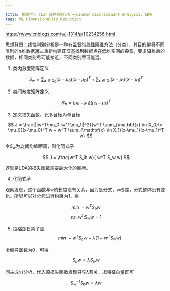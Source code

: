 ```yaml
---

title: 机器学习（13）线性判别分析——Linear Discriminant Analysis. LDA
tags: ML Dimensionality_Reduction
---
```


https://www.cnblogs.com/wj-1314/p/10234256.html

思想背景：线性判别分析是一种有监督的线性降维方法（分类），其目的是将不同类别的n维数据通过重新构建正交基找到数据点在低维空间的投影，要求降维后的数据，相同类别尽可能接近，不同类别尽可能远。

<!--more-->

1. 类内散度矩阵定义

$$  S_w = \sum_{\mathbf{x} \in X_0}(x-\mu_0)(x-\mu_0)^T + \sum_{\mathbf{x} \in X_1}(x-\mu_1)(x-\mu_1)^T $$

2. 类间散度矩阵定义

$$  S_b = (\mu_0 - \mu_1)(\mu_0 - \mu_1)^T$$

3. 定义损失函数，化多目标为单目标

$$ J = \frac{||w^T\mu_0-w^T\mu_1||^2}{w^T \sum_{\mathbf{x} \in X_0}(x-\mu_0)(x-\mu_0)^T w + w^T \sum_{\mathbf{x} \in X_1}(x-\mu_1)(x-\mu_1)^T w} $$

令$S_w$为之间均值距离，则化简式子

$$ J = \frac{w^T S_b w}{ w^T S_w w} $$

这就是LDA的损失函数需要最大化的目标。

4. 化简式子

观察发现，这个函数与w的长度没有关系，因为是分式，w改变，分式整体没有变化。所以可以对分母进行约束为1，得

$$ min \ -w^T S_b w $$
$$ s.t. \  w^T S_w w = 1 $$

5. 拉格朗日乘子法
$$ min \ -w^T S_b w + \lambda (1- w^T S_w w) $$

令偏导函数为0，可得

$$ S_b w = \lambda S_w w $$

同主成分分析，代入原损失函数发现只与$\lambda$有关，求特征向量即可

$$ S_w^{-1} S_b w = \lambda w $$
